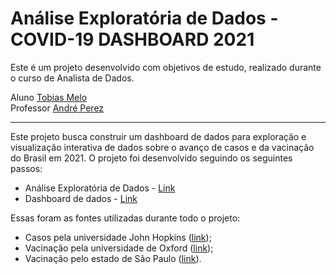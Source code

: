 # **Análise Exploratória de Dados** - COVID-19 DASHBOARD 2021

Este é um projeto desenvolvido com objetivos de estudo, realizado durante o curso de Analista de Dados.<br>

Aluno [Tobias Melo](https://www.linkedin.com/in/tobias-melow/)<br>
Professor [André Perez](https://www.linkedin.com/in/andremarcosperez/)

---

Este projeto busca construir um dashboard de dados para exploração e visualização interativa de dados sobre o avanço de casos e da vacinação do Brasil em 2021.
O projeto foi desenvolvido seguindo os seguintes passos:

  * Análise Exploratória de Dados - [Link](https://www.kaggle.com/code/tobiasmelo/dashboard-covid-19-2021)
  * Dashboard de dados - [Link](https://datastudio.google.com/reporting/7d2a284b-02d6-46ca-816c-5f6084ed6a30)

Essas foram as fontes utilizadas durante todo o projeto:

  * Casos pela universidade John Hopkins ([link](https://github.com/CSSEGISandData/COVID-19/tree/master/csse_covid_19_data/csse_covid_19_daily_reports));
  * Vacinação pela universidade de Oxford ([link](https://covid.ourworldindata.org/data/owid-covid-data.csv));
  * Vacinação pelo estado de São Paulo ([link](https://github.com/wcota/covid19br-vac)).
